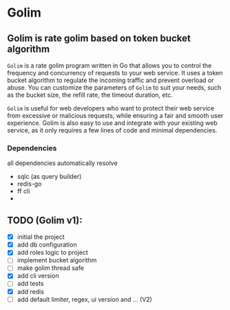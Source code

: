 # Golim

## Golim is rate golim based on token bucket algorithm

`Golim` is a rate golim program written in Go that allows you to control the frequency and concurrency of requests to your web service. It uses a token bucket algorithm to regulate the incoming traffic and prevent overload or abuse. You can customize the parameters of `Golim` to suit your needs, such as the bucket size, the refill rate, the timeout duration, etc.

`Golim` is useful for web developers who want to protect their web service from excessive or malicious requests, while ensuring a fair and smooth user experience. Golim is also easy to use and integrate with your existing web service, as it only requires a few lines of code and minimal dependencies.

### Dependencies
all dependencies automatically resolve
- sqlc (as query builder)
- redis-go
- ff cli
- 

## TODO (Golim v1):
- [x] initial the project
- [x] add db configuration
- [x] add roles logic to project
- [ ] implement bucket algorithm
- [ ] make golim thread safe
- [x] add cli version
- [ ] add tests
- [x] add redis
- [ ] add default limiter, regex, ui version and ... (V2)